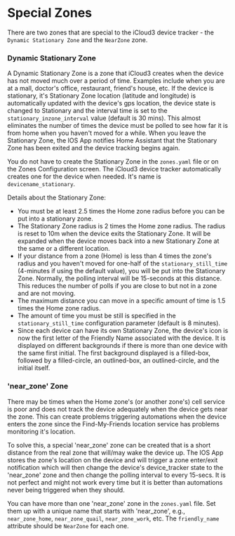 # Special Zones

There are two zones that are special to the iCloud3 device tracker - the `Dynamic Stationary Zone` and the `NearZone` zone.

### Dynamic Stationary Zone  

A Dynamic Stationary Zone is a zone that iCloud3 creates when the device has not moved much over a period of time. Examples include when you are at a mall, doctor's office, restaurant, friend's house, etc. If the device is stationary, it's Stationary Zone location (latitude and longitude) is automatically updated with the device's gps location, the device state is changed to Stationary and the interval time is set to the `stationary_inzone_interval` value (default is 30 mins). This almost eliminates the number of times the device must be polled to see how far it is from home when you haven't moved for a while. When you leave the Stationary Zone, the IOS App notifies Home Assistant that the Stationary Zone has been exited and the device tracking begins again.

You do not have to create the Stationary Zone in the `zones.yaml` file or on the Zones Configuration screen. The iCloud3 device tracker automatically creates one for the device when needed. It's name is `devicename_stationary`.  

Details about the Stationary Zone:
- You must be at least 2.5 times the Home zone radius before you can be put into a stationary zone.
- The Stationary Zone radius is 2 times the Home zone radius. The radius is reset to 10m when the device exits the Stationary Zone. It will be expanded when the device moves back into a new Stationary Zone at the same or a different location.
- If your distance from a zone (Home) is less than 4 times the zone's radius and you haven't moved for one-half of the `stationary_still_time` (4-minutes if using the default value), you will be put into the Stationary Zone. Normally, the polling interval will be 15-seconds at this distance. This reduces the number of polls if you are close to but not in a zone and are not moving.
- The maximum distance you can move in a specific amount of time is 1.5 times the Home zone radius.
- The amount of time you must be still is specified in the `stationary_still_time` configuration parameter (default is 8 minutes).
- Since each device can have its own Stationary Zone, the device's icon is now the first letter of the Friendly Name associated with the device. It is displayed on different backgrounds if there is more than one device with the same first initial. The first background displayed is a filled-box, followed by a filled-circle, an outlined-box, an outlined-circle, and the initial itself.


### 'near_zone' Zone  

There may be times when the Home zone's (or another zone's) cell service is poor and does not track the device adequately when the device gets near the zone. This can create problems triggering automations when the device enters the zone since the Find-My-Friends location service has problems monitoring it's location.  

To solve this, a special 'near_zone' zone can be created that is a short distance from the real zone that will/may wake the device up. The IOS App stores the zone's location on the device and will trigger a zone enter/exit notification which will then change the device's device_tracker state to the 'near_zone' zone and then change the polling interval to every 15-secs. It is not perfect and might not work every time but it is better than automations never being triggered when they should.

You can have more than one 'near_zone' zone in the `zones.yaml` file. Set them up with a unique name that starts with 'near_zone', e.g., `near_zone_home`, `near_zone_quail`, `near_zone_work`, etc. The `friendly_name` attribute should be `NearZone` for each one.

